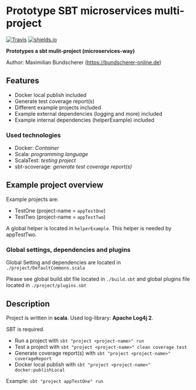# Prototype SBT microservices multi-project

[![Travis](https://img.shields.io/travis/rust-lang/rust.svg)](#)
[![shields.io](http://img.shields.io/badge/license-Apache2-blue.svg)](http://www.apache.org/licenses/LICENSE-2.0.txt)

**Prototypes a sbt mulit-project (microservices-way)**

Author: Maximilian Bundscherer (https://bundscherer-online.de)

## Features

- Docker local publish included
- Generate test coverage report(s)
- Different example projects included
- Example external dependencies (logging and more) included
- Example internal dependencies (helperExample) included

### Used technologies

- Docker: *Container*
- Scala: *programming language*
- ScalaTest: *testing project*
- sbt-scoverage: *generate test coverage report(s)*

## Example project overview

Example projects are:

- TestOne (project-name = ``appTestOne``)
- TestTwo (project-name = ``appTestTwo``)

A global helper is located in ``helperExample``. This helper is needed by appTestTwo.

### Global settings, dependencies and plugins

Global Setting and dependencies are located in ``./project/DefaultCommons.scala``

Please see global build.sbt file located in ``./build.sbt`` and global plugins file located in ``./project/plugins.sbt``

## Description

Project is written in **scala**. Used log-library: **Apache Log4j 2**.

SBT is required.

- Run a project with ``sbt "project <project-name>" run``
- Test a project with ``sbt "project <project-name>" clean coverage test``
- Generate coverage report(s) with ``sbt "project <project-name>" coverageReport``
- Docker local publish with ``sbt "project <project-name>" docker:publishLocal``

Example: ``sbt "project appTestOne" run``
